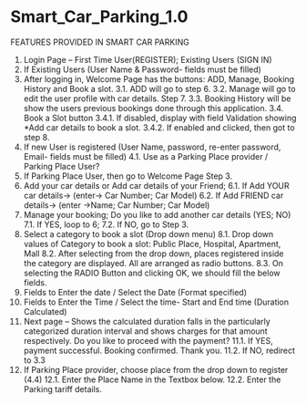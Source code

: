 # Smart_Car_Parking_1.0
FEATURES PROVIDED IN SMART CAR PARKING
1.	Login Page – First Time User(REGISTER); Existing Users (SIGN IN)
2.	If Existing Users (User Name & Password- fields must be filled)
3.	After logging in, Welcome Page has the buttons: ADD, Manage, Booking History and Book a slot.
3.1.	ADD will go to step 6.
3.2.	Manage will go to edit the user profile with car details. Step 7.
3.3.	Booking History will be show the users previous bookings done through this application.
3.4.	Book a Slot button
3.4.1.	If disabled, display with field Validation showing *Add car details to book a slot.
3.4.2.	If enabled and clicked, then got to step 8.
4.	If new User is registered (User Name, password, re-enter password, Email- fields must be filled)
4.1.	Use as a Parking Place provider / Parking Place User?
5.	If Parking Place User, then go to Welcome Page Step 3. 
6.	Add your car details or Add car details of your Friend;
6.1.	If Add YOUR car details-> (enter->  Car Number; Car Model)
6.2.	If Add FRIEND car details-> (enter ->Name; Car Number; Car Model)
7.	Manage your booking; Do you like to add another car details (YES; NO)
7.1.	If YES, loop to 6;
7.2.	If NO, go to Step 3.
8.	Select a category to book a slot (Drop down menu)
8.1.	Drop down values of Category to book a slot: Public Place, Hospital, Apartment, Mall
8.2.	After selecting from the drop down, places registered inside the category are displayed. All are arranged as radio buttons.
8.3.	On selecting the RADIO Button and clicking OK, we should fill the below fields.
9.	Fields to Enter the date / Select the Date (Format specified)
10.	Fields to Enter the Time / Select the time- Start and End time (Duration Calculated)
11.	Next page – Shows the calculated duration falls in the particularly categorized duration interval and shows charges for that amount respectively. Do you like to proceed with the payment?
11.1.	If YES, payment successful. Booking confirmed. Thank you. 
11.2.	If NO, redirect to 3.3
12.	If Parking Place provider, choose place from the drop down to register (4.4)
12.1.	Enter the Place Name in the Textbox below.
12.2.	Enter the Parking tariff details.
